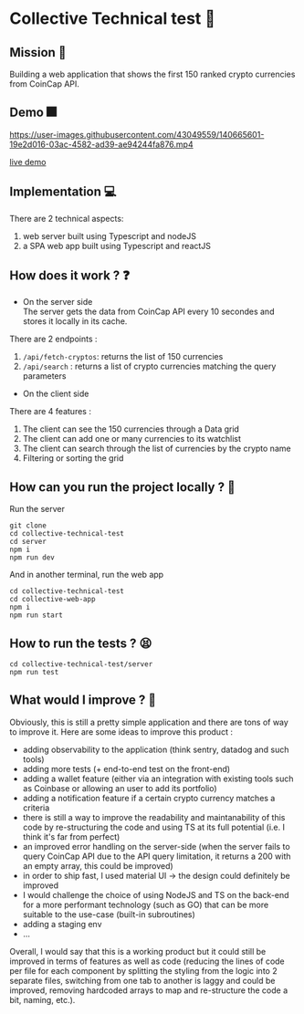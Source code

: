 # Collective Technical test 🚀

## Mission 🥅
Building a web application that shows the first 150 ranked crypto currencies from CoinCap API.

## Demo 🎆
https://user-images.githubusercontent.com/43049559/140665601-19e2d016-03ac-4582-ad39-ae94244fa876.mp4

[live demo](https://sharp-snyder-625092.netlify.app/)

## Implementation 💻 
There are 2 technical aspects:
1. web server built using Typescript and nodeJS
2. a SPA web app built using Typescript and reactJS

## How does it work ? ❓
- On the server side <br />
The server gets the data from CoinCap API every 10 secondes and stores it locally in its cache. <br />

There are 2 endpoints :
1. `/api/fetch-cryptos`: returns the list of 150 currencies
2. `/api/search` : returns a list of crypto currencies matching the query parameters

- On the client side <br />

There are 4 features :
1. The client can see the 150 currencies through a Data grid
2. The client can add one or many currencies to its watchlist
3. The client can search through the list of currencies by the crypto name
4. Filtering or sorting the grid 

## How can you run the project locally ? 🤔
Run the server
```
git clone 
cd collective-technical-test
cd server
npm i
npm run dev
```

And in another terminal, run the web app
```
cd collective-technical-test
cd collective-web-app
npm i
npm run start
```

## How to run the tests ? 😫
```
cd collective-technical-test/server
npm run test
```

## What would I improve ? 👷

Obviously, this is still a pretty simple application and there are tons of way to improve it. Here are some ideas to improve this product :
- adding observability to the application (think sentry, datadog and such tools)
- adding more tests (+ end-to-end test on the front-end)
- adding a wallet feature (either via an integration with existing tools such as Coinbase or allowing an user to add its portfolio)
- adding a notification feature if a certain crypto currency matches a criteria
- there is still a way to improve the readability and maintanability of this code by re-structuring the code and using TS at its full potential (i.e. I think it's far from perfect)
- an improved error handling on the server-side (when the server fails to query CoinCap API due to the API query limitation, it returns a 200 with an empty array, this could be improved)
- in order to ship fast, I used material UI -> the design could definitely be improved
- I would challenge the choice of using NodeJS and TS on the back-end for a more performant technology (such as GO) that can be more suitable to the use-case (built-in subroutines)
- adding a staging env
- ...

Overall, I would say that this is a working product but it could still be improved in terms of features as well as code (reducing the lines of code per file for each component by splitting the styling from the logic into 2 separate files, switching from one tab to another is laggy and could be improved, removing hardcoded arrays to map and re-structure the code a bit, naming, etc.).
